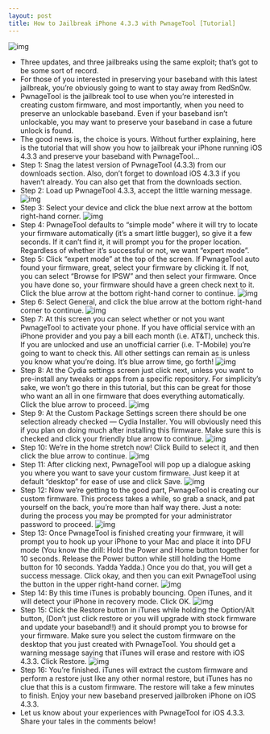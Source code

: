 ```yaml
---
layout: post
title: How to Jailbreak iPhone 4.3.3 with PwnageTool [Tutorial]
---
```

![img](http://media.idownloadblog.com/wp-content/uploads/2011/04/PwnageTool.jpg)
* Three updates, and three jailbreaks using the same exploit; that’s got to be some sort of record.
* For those of you interested in preserving your baseband with this latest jailbreak, you’re obviously going to want to stay away from RedSn0w.
* PwnageTool is the jailbreak tool to use when you’re interested in creating custom firmware, and most importantly, when you need to preserve an unlockable baseband. Even if your baseband isn’t unlockable, you may want to preserve your baseband in case a future unlock is found.
* The good news is, the choice is yours. Without further explaining, here is the tutorial that will show you how to jailbreak your iPhone running iOS 4.3.3 and preserve your baseband with PwnageTool…
* Step 1: Snag the latest version of PwnageTool (4.3.3) from our downloads section. Also, don’t forget to download iOS 4.3.3 if you haven’t already. You can also get that from the downloads section.
* Step 2: Load up PwnageTool 4.3.3, accept the little warning message.
![img](http://media.idownloadblog.com/wp-content/uploads/2011/05/PwnageTool-4.3.3-Step-2-e1304688866104.png)
* Step 3: Select your device and click the blue next arrow at the bottom right-hand corner.
![img](http://media.idownloadblog.com/wp-content/uploads/2011/05/PwnageTool-4.3.3-Step-3-e1304688892644.png)
* Step 4: PwnageTool defaults to “simple mode” where it will try to locate your firmware automatically (it’s a smart little bugger), so give it a few seconds. If it can’t find it, it will prompt you for the proper location. Regardless of whether it’s successful or not, we want “expert mode”.
* Step 5: Click “expert mode” at the top of the screen. If PwnageTool auto found your firmware, great, select your firmware by clicking it. If not, you can select “Browse for IPSW” and then select your firmware. Once you have done so, your firmware should have a green check next to it. Click the blue arrow at the bottom right-hand corner to continue.
![img](http://media.idownloadblog.com/wp-content/uploads/2011/05/PwnageTool-4.3.3-Step-5-e1304688904412.png)
* Step 6: Select General, and click the blue arrow at the bottom right-hand corner to continue.
![img](http://media.idownloadblog.com/wp-content/uploads/2011/05/PwnageTool-4.3.3-Step-6-e1304688913366.png)
* Step 7: At this screen you can select whether or not you want PwnageTool to activate your phone. If you have official service with an iPhone provider and you pay a bill each month (i.e. AT&T), uncheck this. If you are unlocked and use an unofficial carrier (i.e. T-Mobile) you’re going to want to check this. All other settings can remain as is unless you know what you’re doing. It’s blue arrow time, go forth!
![img](http://media.idownloadblog.com/wp-content/uploads/2011/05/PwnageTool-4.3.3-Step-7-e1304688922958.png)
* Step 8: At the Cydia settings screen just click next, unless you want to pre-install any tweaks or apps from a specific repository. For simplicity’s sake, we won’t go there in this tutorial, but this can be great for those who want an all in one firmware that does everything automatically. Click the blue arrow to proceed.
![img](http://media.idownloadblog.com/wp-content/uploads/2011/05/PwnageTool-4.3.3-Step-8-e1304688931446.png)
* Step 9: At the Custom Package Settings screen there should be one selection already checked — Cydia Installer. You will obviously need this if you plan on doing much after installing this firmware. Make sure this is checked and click your friendly blue arrow to continue.
![img](http://media.idownloadblog.com/wp-content/uploads/2011/05/PwnageTool-4.3.3-Step-9-e1304688940469.png)
* Step 10: We’re in the home stretch now! Click Build to select it, and then click the blue arrow to continue.
![img](http://media.idownloadblog.com/wp-content/uploads/2011/05/PwnageTool-4.3.3-Step-10-e1304688948974.png)
* Step 11: After clicking next, PwnageTool will pop up a dialogue asking you where you want to save your custom firmware. Just keep it at default “desktop” for ease of use and click Save.
![img](http://media.idownloadblog.com/wp-content/uploads/2011/05/PwnageTool-4.3.3-Step-11.png)
* Step 12: Now we’re getting to the good part, PwnageTool is creating our custom firmware. This process takes a while, so grab a snack, and pat yourself on the back, you’re more than half way there. Just a note: during the process you may be prompted for your administrator password to proceed.
![img](http://media.idownloadblog.com/wp-content/uploads/2011/05/PwnageTool-4.3.3-Step-12-e1304688958871.png)
* Step 13: Once PwnageTool is finished creating your firmware, it will prompt you to hook up your iPhone to your Mac and place it into DFU mode (You know the drill: Hold the Power and Home button together for 10 seconds. Release the Power button while still holding the Home button for 10 seconds. Yadda Yadda.) Once you do that, you will get a success message. Click okay, and then you can exit PwnageTool using the button in the upper right-hand corner.
![img](http://media.idownloadblog.com/wp-content/uploads/2011/05/PwnageTool-4.3.3-Step-13-e1304688966420.png)
* Step 14: By this time iTunes is probably bouncing. Open iTunes, and it will detect your iPhone in recovery mode. Click OK.
![img](http://media.idownloadblog.com/wp-content/uploads/2011/05/PwnageTool-4.3.3-Step-14.png)
* Step 15: Click the Restore button in iTunes while holding the Option/Alt button, (Don’t just click restore or you will upgrade with stock firmware and update your baseband!!) and it should prompt you to browse for your firmware. Make sure you select the custom firmware on the desktop that you just created with PwnageTool. You should get a warning message saying that iTunes will erase and restore with iOS 4.3.3. Click Restore.
![img](http://media.idownloadblog.com/wp-content/uploads/2011/05/PwnageTool-4.3.3-Step-15.png)
* Step 16: You’re finished. iTunes will extract the custom firmware and perform a restore just like any other normal restore, but iTunes has no clue that this is a custom firmware. The restore will take a few minutes to finish. Enjoy your new baseband preserved jailbroken iPhone on iOS 4.3.3.
* Let us know about your experiences with PwnageTool for iOS 4.3.3. Share your tales in the comments below!

